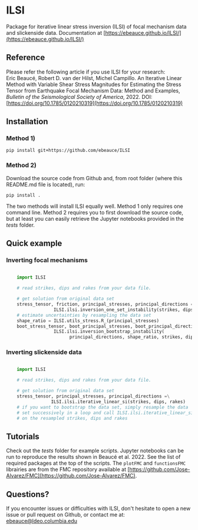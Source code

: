 # ILSI
Package for iterative linear stress inversion (ILSI) of focal mechanism data and slickenside data. Documentation at [https://ebeauce.github.io/ILSI/](https://ebeauce.github.io/ILSI/)<br>

## Reference
Please refer the following article if you use ILSI for your research:<br>
Eric Beaucé, Robert D. van der Hilst, Michel Campillo. An Iterative Linear Method with Variable Shear Stress Magnitudes for Estimating the Stress Tensor from Earthquake Focal Mechanism Data: Method and Examples, *Bulletin of the Seismological Society of America*, 2022. DOI: [https://doi.org/10.1785/0120210319](https://doi.org/10.1785/0120210319)

## Installation

### Method 1)

    pip install git+https://github.com/ebeauce/ILSI

### Method 2)

Download the source code from Github and, from root folder (where this README.md file is located), run:
    
    pip install .

The two methods will install ILSI equally well. Method 1 only requires one command line. Method 2 requires you to first download the source code, but at least you can easily retrieve the Jupyter notebooks provided in the *tests* folder.

## Quick example

### Inverting focal mechanisms

```python

    import ILSI

    # read strikes, dips and rakes from your data file.

    # get solution from original data set
    stress_tensor, friction, principal_stresses, principal_directions =\
                  ILSI.ilsi.inversion_one_set_instability(strikes, dips, rakes)
    # estimate uncertainties by resampling the data set
    shape_ratio = ILSI.utils_stress.R_(principal_stresses)
    boot_stress_tensor, boot_principal_stresses, boot_principal_directions =\
                  ILSI.ilsi.inversion_bootstrap_instability(
                        principal_directions, shape_ratio, strikes, dips, rakes, friction)
```

### Inverting slickenside data

```python

    import ILSI

    # read strikes, dips and rakes from your data file.

    # get solution from original data set
    stress_tensor, principal_stresses, principal_directions =\
                 ILSI.ilsi.iterative_linear_si(strikes, dips, rakes)
    # if you want to bootstrap the data set, simply resample the data
    # set successively in a loop and call ILSI.ilsi.iterative_linear_si
    # on the resampled strikes, dips and rakes
```

## Tutorials
Check out the *tests* folder for example scripts. Jupyter notebooks can be run to reproduce the results shown in Beaucé et al. 2022. See the list of required packages at the top of the scripts. The `plotFMC` and `functionsFMC` librairies are from the FMC repository available at [https://github.com/Jose-Alvarez/FMC](https://github.com/Jose-Alvarez/FMC).

## Questions?

If you encounter issues or difficulties with ILSI, don't hesitate to open a new issue or pull request on Github, or contact me at: ebeauce@ldeo.columbia.edu
